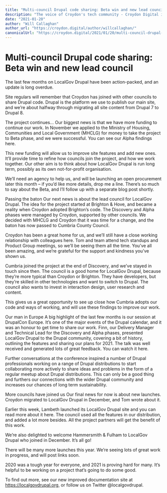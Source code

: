 ```yaml
---
title: "Multi-council Drupal code sharing: Beta win and new lead council"
description: "The voice of Croydon's tech community - Croydon Digital is a shared space bringing together voices from Croydon businesses, community groups, residents, the council and wider public sector to foster collaboration and promote Croydon’s digital scene."
date: "2021-01-20"
author: "Will Callaghan"
author_url: "https://croydon.digital/author/willcallaghan/"
canonicalUrl: "https://croydon.digital/2021/01/20/multi-council-drupal-code-sharing-beta-win-and-new-lead-council/"
---
```


# Multi-council Drupal code sharing: Beta win and new lead council

The last few months on LocalGov Drupal have been action-packed, and an update is long overdue.

Site regulars will remember that Croydon has joined with other councils to share Drupal code. Drupal is the platform we use to publish our main site, and we’re about halfway through migrating all site content from Drupal 7 to Drupal 8.

The project continues…
Our biggest news is that we have more funding to continue our work. In November we applied to the Ministry of Housing, Communities and Local Government (MHCLG) for money to take the project to Beta phase, and we were successful. You can see our Alpha findings here.

This new funding will allow us to improve site features and add new ones. It’ll provide time to refine how councils join the project, and how we work together. Our other aim is to think about how LocalGov Drupal is run long term, possibly as its own not-for-profit organisation.

We’ll need an agency to help us, and will be launching an open procurement later this month – if you’d like more details, drop me a line. There’s so much to say about the Beta, and I’ll follow up with a separate blog post shortly.

Passing the baton
Our next news is about the lead council for LocalGov Drupal. The idea for the project started at Brighton & Hove, and became a reality when Croydon adopted Brighton’s code. The Discovery and Alpha phases were managed by Croydon, supported by other councils. We decided with MHCLG and Croydon that it was time for a change, and the baton has now passed to Cumbria County Council.

Croydon has been a great home for us, and we’ll still have a close working relationship with colleagues here. Tom and team attend tech standups and Product Group meetings, so we’ll be seeing them all the time. You’ve all been amazing, and we’re grateful for the support and kindness you’ve shown us.

Cumbria joined the project at the end of Discovery, and we’ve stayed in touch since then. The council is a good home for LocalGov Drupal, because they’re more typical than Croydon or Brighton. They have developers, but they’re skilled in other technologies and want to switch to Drupal. The council also wants to invest in interaction design, user research and content.

This gives us a great opportunity to see up close how Cumbria adopts our code and ways of working, and will use these findings to improve our work.

Our man in Europe
A big highlight of the last few months is our session at DrupalCon Europe. It’s one of the major events of the Drupal calendar, and it was an honour to get time to share our work. Finn, our Delivery Manager and Technical Lead for the Discovery and Alpha phases, presented LocalGov Drupal to the Drupal community, covering a bit of history, outlining the features and sharing our plans for 2021. The talk was well received and generated lots of great feedback. You can watch it here.

Further conversations at the conference inspired a number of Drupal professionals working on a range of Drupal distributions to start collaborating more actively to share ideas and problems in the form of a regular meetup about Drupal distributions. This can only be a good thing and furthers our connections with the wider Drupal community and increases our chances of long term sustainability.

More councils have joined us
Our final news for now is about new launches. Croydon migrated to LocalGov Drupal in December, and Tom wrote about it.

Earlier this week, Lambeth launched its LocalGov Drupal site and you can read more about it here. The council used all the features in our distribution, and added a lot more besides. All the project partners will get the benefit of this work.

We’re also delighted to welcome Hammersmith & Fulham to LocalGov Drupal who joined in December. It’s all go!

There will be many more launches this year. We’re seeing lots of great work in progress, and will post links soon.

2020 was a tough year for everyone, and 2021 is proving hard for many. It’s helpful to be working on a project that’s going to do some good.

To find out more, see our new improved documentation site at https://localgovdrupal.org, or follow us on Twitter @localgovdrupal.
